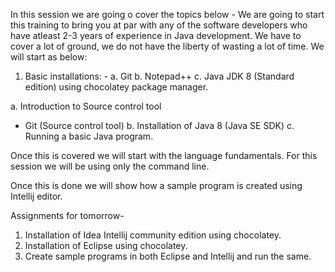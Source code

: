 In this session we are going o cover the topics below -
We are going to start this training to bring you at par with any of the software developers who have atleast 2-3 years of 
experience in Java development. 
We have to cover a lot of ground, we do not have the liberty of wasting a lot of time.
We will start as below:

1. Basic installations: -
    a. Git 
    b. Notepad++
    c. Java JDK 8 (Standard edition)
using chocolatey package manager.

a. Introduction to Source control tool
-  Git (Source control tool)
b. Installation of Java 8 (Java SE SDK)
c. Running a basic Java program.

Once this is covered we will start with the language fundamentals.
For this session we will be using only the command line.


Once this is done we will show how a sample program is created using Intellij editor.

Assignments for tomorrow-

1. Installation of Idea Intellij community edition using chocolatey.
2. Installation of Eclipse using chocolatey.
3. Create sample programs in both Eclipse and Intellij and run the same.





